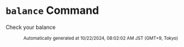 # `balance` Command

Check your balance

<div align="center"><sub>Automatically generated at 10/22/2024, 08:02:02 AM JST (GMT+9, Tokyo)</sub></div>
